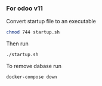 
### For odoo v11

Convert startup file to an executable

```bash
chmod 744 startup.sh
```

Then run

```bash
./startup.sh
```

To remove dabase run

```bash
docker-compose down
```
